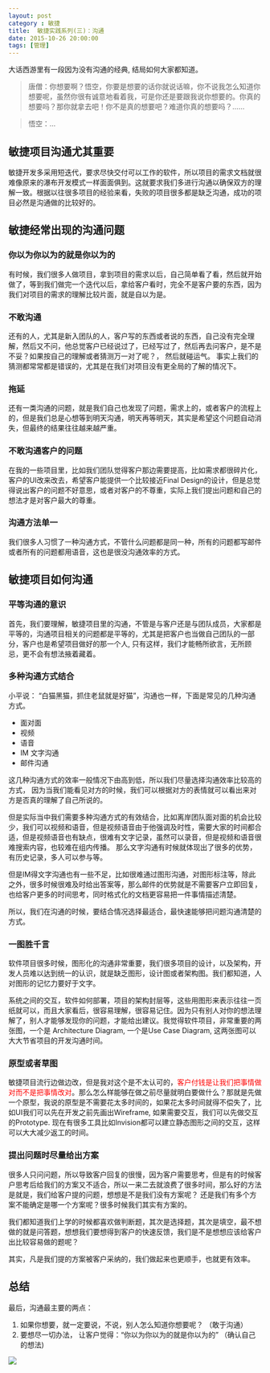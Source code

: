 ```yaml
---
layout: post
category : 敏捷
title:  敏捷实践系列(三)：沟通
date: 2015-10-26 20:00:00
tags: [管理]
---
```


 

</style>

大话西游里有一段因为没有沟通的经典, 结局如何大家都知道。

> 唐僧：你想要啊？悟空，你要是想要的话你就说话嘛，你不说我怎么知道你想要呢，虽然你很有诚意地看着我，可是你还是要跟我说你想要的。你真的想要吗？那你就拿去吧！你不是真的想要吧？难道你真的想要吗？…… 

> 悟空：... 


## 敏捷项目沟通尤其重要 

敏捷开发多采用短迭代，要求尽快交付可以工作的软件，所以项目的需求文档就很难像原来的瀑布开发模式一样面面俱到。这就要求我们多进行沟通以确保双方的理解一致。根据以往很多项目的经验来看，失败的项目很多都是缺乏沟通，成功的项目必然是沟通做的比较好的。

## 敏捷经常出现的沟通问题

### 你以为你以为的就是你以为的
有时候，我们很多人做项目，拿到项目的需求以后，自己简单看了看，然后就开始做了，等到我们做完一个迭代以后，拿给客户看时，完全不是客户要的东西，因为我们对项目的需求的理解比较片面，就是自以为是。

### 不敢沟通

还有的人，尤其是新入团队的人，客户写的东西或者说的东西，自己没有完全理解，然后又不问，他总觉客户已经说过了，已经写过了，然后再去问客户，是不是不妥？如果按自己的理解或者猜测万一对了呢？， 然后就碰运气。 事实上我们的猜测都常常都是错误的，尤其是在我们对项目没有更全局的了解的情况下。

### 拖延
还有一类沟通的问题，就是我们自己也发现了问题，需求上的，或者客户的流程上的，但是我们总是心想等到明天沟通，明天再等明天，其实是希望这个问题自动消失，但最终的结果往往越来越严重。

### 不敢沟通客户的问题
在我的一些项目里，比如我们团队觉得客户那边需要提高，比如需求都很碎片化，客户的UI改来改去，希望客户能提供一个比较接近Final Design的设计，但是总觉得说出客户的问题不好意思，或者对客户的不尊重，实际上我们提出问题和自己的想法才是对客户最大的尊重。

### 沟通方法单一
我们很多人习惯了一种沟通方式，不管什么问题都是同一种，所有的问题都写邮件或者所有的问题都用语音，这也是很没沟通效率的方式。

## 敏捷项目如何沟通

### 平等沟通的意识
首先，我们要理解，敏捷项目里的沟通，不管是与客户还是与团队成员，大家都是平等的，沟通项目相关的问题都是平等的，尤其是把客户也当做自己团队的一部分，客户也是希望项目做好的那一个人, 只有这样，我们才能畅所欲言，无所顾忌，更不会有想法掖着藏着。


### 多种沟通方式结合

小平说： “白猫黑猫，抓住老鼠就是好猫”，沟通也一样，下面是常见的几种沟通方式。

* 面对面
* 视频
* 语音
* IM 文字沟通
* 邮件沟通

这几种沟通方式的效率一般情况下由高到低，所以我们尽量选择沟通效率比较高的方式， 因为当我们能看见对方的时候，我们可以根据对方的表情就可以看出来对方是否真的理解了自己所说的。

但是实际当中我们需要多种沟通方式的有效结合，比如离岸团队面对面的机会比较少，我们可以视频和语音，但是视频语音由于他强调及时性，需要大家的时间都合适，但是视频语音也有缺点，很难有文字记录，虽然可以录音，但是视频和语音很难搜索内容，也较难在组内传播。 那么文字沟通有时候就体现出了很多的优势，有历史记录，多人可以参与等。

但是IM得文字沟通也有一些不足，比如很难通过图形沟通，对图形标注等，除此之外，很多时候很难及时给出答案等，那么邮件的优势就是不需要客户立即回复，也给客户更多的时间思考，同时格式化的文档更容易把一件事情描述清楚。

所以，我们在沟通的时候，要结合情况选择最适合，最快速能够把问题沟通清楚的方式。

### 一图胜千言

软件项目很多时候，图形化的沟通非常重要，我们很多项目的设计，以及架构，开发人员难以达到统一的认识，就是缺乏图形，设计图或者架构图。我们都知道，人对图形的记忆力要好于文字。

系统之间的交互，软件如何部署，项目的架构封层等，这些用图形来表示往往一页纸就可以，而且大家看后，很容易理解，很容易记住。因为只有别人对你的想法理解了，别人才能够发现你的问题，才能给出建议。我觉得软件项目，非常重要的两张图，一个是 Architecture Diagram, 一个是Use Case Diagram, 这两张图可以大大节省项目的开发沟通时间。

### 原型或者草图
敏捷项目流行边做边改，但是我对这个是不太认可的，<font style="color:red">客户付钱是让我们把事情做对而不是把事情改对</font>。那么怎么样能够在做之前尽量就明白要做什么？那就是先做一个原型，我说的原型是不需要花太多时间的，如果花太多时间就得不偿失了，比如UI我们可以先在开发之前先画出Wireframe, 如果需要交互，我们可以先做交互的Prototype. 现在有很多工具比如Invision都可以建立静态图形之间的交互，这样可以大大减少返工的时间。

### 提出问题时尽量给出方案
很多人只问问题，所以导致客户回复的很慢，因为客户需要思考，但是有的时候客户思考后给我们的方案又不适合，所以一来二去就浪费了很多时间，那么好的方法是就是，我们给客户提的问题，想想是不是我们没有方案呢？ 还是我们有多个方案不能确定是哪一个方案呢？很多时候我们其实有方案的。

我们都知道我们上学的时候都喜欢做判断题，其次是选择题，其次是填空，最不想做的就是问答题，想想我们要想得到客户的快速反馈，我们是不是想想应该给客户出比较容易做的题呢？

其实，凡是我们提的方案被客户采纳的，我们做起来也更顺手，也就更有效率。


## 总结

最后，沟通最主要的两点：

1. 如果你想要，就一定要说，不说，别人怎么知道你想要呢？ （敢于沟通）
2. 要想尽一切办法， 让客户觉得：“你以为你以为的就是你以为的” （确认自己的想法)


<img  class="img-responsive" src="https://cdn.jsdelivr.net/gh/wangdeshui/blogpics@master/agile/dahuaxiyou.jpg"/>